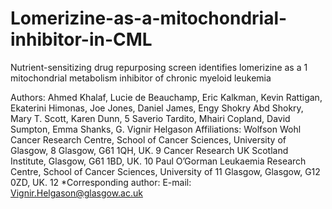 # Lomerizine-as-a-mitochondrial-inhibitor-in-CML

Nutrient-sensitizing drug repurposing screen identifies lomerizine as a 1 mitochondrial metabolism inhibitor of chronic myeloid leukemia 

Authors: Ahmed Khalaf, Lucie de Beauchamp, Eric Kalkman, Kevin Rattigan, Ekaterini Himonas, Joe Jones, Daniel James, Engy Shokry Abd Shokry, Mary T. Scott, Karen Dunn, 5 Saverio Tardito, Mhairi Copland, David Sumpton, Emma Shanks, G. Vignir Helgason
Affiliations:
Wolfson Wohl Cancer Research Centre, School of Cancer Sciences, University of Glasgow, 8 Glasgow, G61 1QH, UK. 9
Cancer Research UK Scotland Institute, Glasgow, G61 1BD, UK. 10
Paul O’Gorman Leukaemia Research Centre, School of Cancer Sciences, University of 11 Glasgow, Glasgow, G12 0ZD, UK. 12
*Corresponding author: E-mail: Vignir.Helgason@glasgow.ac.uk
